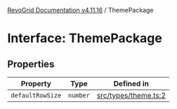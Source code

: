 [RevoGrid Documentation v4.11.16](README.md) / ThemePackage

# Interface: ThemePackage

## Properties

| Property | Type | Defined in |
| ------ | ------ | ------ |
| `defaultRowSize` | `number` | [src/types/theme.ts:2](https://github.com/revolist/revogrid/blob/4a2e1c34e7e1a3d80ec42c0347cc2f82d785aa84/src/types/theme.ts#L2) |
